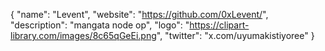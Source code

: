 {
  "name": "Levent",
  "website": "https://github.com/0xLevent/",
  "description": "mangata node op",
  "logo": "https://clipart-library.com/images/8c65qGeEi.png",
  "twitter": "x.com/uyumakistiyoree"
}
